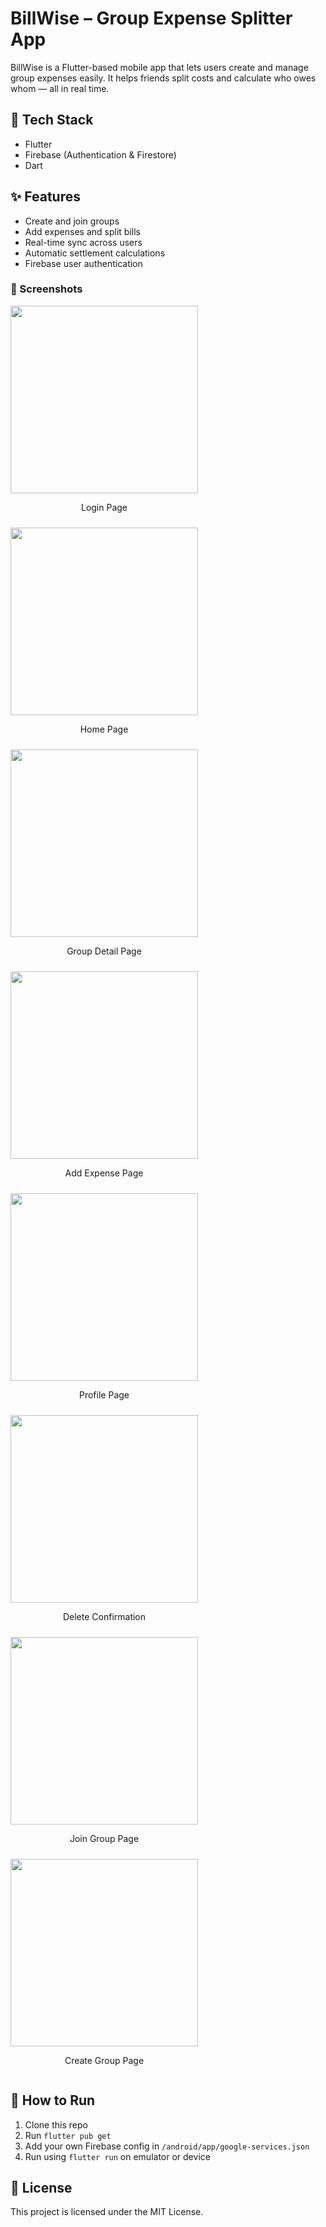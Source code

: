 # BillWise – Group Expense Splitter App

BillWise is a Flutter-based mobile app that lets users create and manage group expenses easily. It helps friends split costs and calculate who owes whom — all in real time.

## 🔧 Tech Stack
- Flutter
- Firebase (Authentication & Firestore)
- Dart

## ✨ Features
- Create and join groups
- Add expenses and split bills
- Real-time sync across users
- Automatic settlement calculations
- Firebase user authentication

<h3>📸 Screenshots</h3>

<div style="display: flex; flex-wrap: wrap; gap: 10px;">

  <div>
    <img src="screenshots/login_page.jpg" width="300"/>
    <p align="center">Login Page</p>
  </div>

  <div>
    <img src="screenshots/home_page.jpg" width="300"/>
    <p align="center">Home Page</p>
  </div>

  <div>
    <img src="screenshots/group_detail_page.jpg" width="300"/>
    <p align="center">Group Detail Page</p>
  </div>

  <div>
    <img src="screenshots/add_expense_page.jpg" width="300"/>
    <p align="center">Add Expense Page</p>
  </div>

  <div>
    <img src="screenshots/profiel_page.jpg" width="300"/>
    <p align="center">Profile Page</p>
  </div>

  <div>
    <img src="screenshots/delete.jpg" width="300"/>
    <p align="center">Delete Confirmation</p>
  </div>

  <div>
    <img src="screenshots/join_group_page.jpg" width="300"/>
    <p align="center">Join Group Page</p>
  </div>

  <div>
    <img src="screenshots/create_group_page.jpg" width="300"/>
    <p align="center">Create Group Page</p>
  </div>

</div>


## 🚀 How to Run
1. Clone this repo
2. Run `flutter pub get`
3. Add your own Firebase config in `/android/app/google-services.json`
4. Run using `flutter run` on emulator or device

## 📎 License
This project is licensed under the MIT License.
